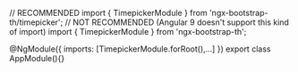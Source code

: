 // RECOMMENDED
import { TimepickerModule } from 'ngx-bootstrap-th/timepicker';
// NOT RECOMMENDED (Angular 9 doesn't support this kind of import)
import { TimepickerModule } from 'ngx-bootstrap-th';

@NgModule({
  imports: [TimepickerModule.forRoot(),...]
})
export class AppModule(){}
